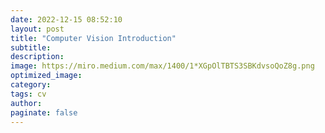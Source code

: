 ```yaml
---
date: 2022-12-15 08:52:10
layout: post
title: "Computer Vision Introduction"
subtitle:
description:
image: https://miro.medium.com/max/1400/1*XGpOlTBTS3SBKdvsoQoZ8g.png
optimized_image:
category:
tags: cv
author:
paginate: false
---
```

